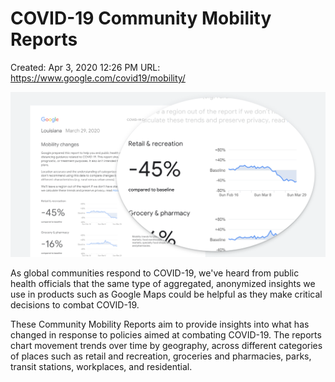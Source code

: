 # COVID-19 Community Mobility Reports

Created: Apr 3, 2020 12:26 PM
URL: https://www.google.com/covid19/mobility/

![social_image.png](COVID-19%20Community%20Mobility%20Reports%207f40104eae524311ab7f8d499d163a47/social_image.png)

As global communities respond to COVID-19, we've heard from public health officials that the same type of aggregated, anonymized insights we use in products such as Google Maps could be helpful as they make critical decisions to combat COVID-19.

These Community Mobility Reports aim to provide insights into what has changed in response to policies aimed at combating COVID-19. The reports chart movement trends over time by geography, across different categories of places such as retail and recreation, groceries and pharmacies, parks, transit stations, workplaces, and residential.